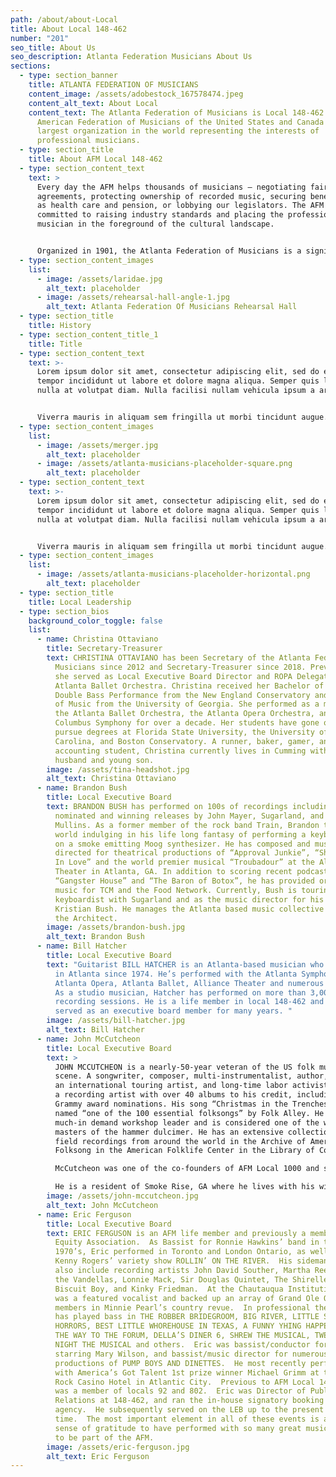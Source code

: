 ```yaml
---
path: /about/about-Local
title: About Local 148-462
number: "201"
seo_title: About Us
seo_description: Atlanta Federation Musicians About Us
sections:
  - type: section_banner
    title: ATLANTA FEDERATION OF MUSICIANS
    content_image: /assets/adobestock_167578474.jpeg
    content_alt_text: About Local
    content_text: The Atlanta Federation of Musicians is Local 148-462 of the
      American Federation of Musicians of the United States and Canada – the
      largest organization in the world representing the interests of
      professional musicians.
  - type: section_title
    title: About AFM Local 148-462
  - type: section_content_text
    text: >
      Every day the AFM helps thousands of musicians — negotiating fair
      agreements, protecting ownership of recorded music, securing benefits such
      as health care and pension, or lobbying our legislators. The AFM is
      committed to raising industry standards and placing the professional
      musician in the foreground of the cultural landscape.


      Organized in 1901, the Atlanta Federation of Musicians is a significant chapter of the AFM representing around 700 musicians throughout Georgia, including the metropolitan areas of Atlanta, Athens, Augusta, Columbus and Macon. Our professional members perform every imaginable style of music – including blues, classical, country, ethnic/world music, hip-hop, jazz, rap, rock, soul.
  - type: section_content_images
    list:
      - image: /assets/laridae.jpg
        alt_text: placeholder
      - image: /assets/rehearsal-hall-angle-1.jpg
        alt_text: Atlanta Federation Of Musicians Rehearsal Hall
  - type: section_title
    title: History
  - type: section_content_title_1
    title: Title
  - type: section_content_text
    text: >-
      Lorem ipsum dolor sit amet, consectetur adipiscing elit, sed do eiusmod
      tempor incididunt ut labore et dolore magna aliqua. Semper quis lectus
      nulla at volutpat diam. Nulla facilisi nullam vehicula ipsum a arcu.


      Viverra mauris in aliquam sem fringilla ut morbi tincidunt augue. Purus viverra accumsan in nisl nisi scelerisque. Pellentesque habitant morbi tristique senectus. Non odio euismod lacinia at quis risus sed vulputate odio.
  - type: section_content_images
    list:
      - image: /assets/merger.jpg
        alt_text: placeholder
      - image: /assets/atlanta-musicians-placeholder-square.png
        alt_text: placeholder
  - type: section_content_text
    text: >-
      Lorem ipsum dolor sit amet, consectetur adipiscing elit, sed do eiusmod
      tempor incididunt ut labore et dolore magna aliqua. Semper quis lectus
      nulla at volutpat diam. Nulla facilisi nullam vehicula ipsum a arcu.


      Viverra mauris in aliquam sem fringilla ut morbi tincidunt augue. Purus viverra accumsan in nisl nisi scelerisque. Pellentesque habitant morbi tristique senectus. Non odio euismod lacinia at quis risus sed vulputate odio.
  - type: section_content_images
    list:
      - image: /assets/atlanta-musicians-placeholder-horizontal.png
        alt_text: placeholder
  - type: section_title
    title: Local Leadership
  - type: section_bios
    background_color_toggle: false
    list:
      - name: Christina Ottaviano
        title: Secretary-Treasurer
        text: CHRISTINA OTTAVIANO has been Secretary of the Atlanta Federation of
          Musicians since 2012 and Secretary-Treasurer since 2018. Previously,
          she served as Local Executive Board Director and ROPA Delegate for the
          Atlanta Ballet Orchestra. Christina received her Bachelor of Music in
          Double Bass Performance from the New England Conservatory and Master
          of Music from the University of Georgia. She performed as a member of
          the Atlanta Ballet Orchestra, the Atlanta Opera Orchestra, and the
          Columbus Symphony for over a decade. Her students have gone on to
          pursue degrees at Florida State University, the University of South
          Carolina, and Boston Conservatory. A runner, baker, gamer, and
          accounting student, Christina currently lives in Cumming with her
          husband and young son.
        image: /assets/tina-headshot.jpg
        alt_text: Christina Ottaviano
      - name: Brandon Bush
        title: Local Executive Board
        text: BRANDON BUSH has performed on 100s of recordings including GRAMMY® Award
          nominated and winning releases by John Mayer, Sugarland, and Shawn
          Mullins. As a former member of the rock band Train, Brandon toured the
          world indulging in his life long fantasy of performing a keyboard solo
          on a smoke emitting Moog synthesizer. He has composed and music
          directed for theatrical productions of “Approval Junkie”, “Shakespeare
          In Love” and the world premier musical “Troubadour” at the Alliance
          Theater in Atlanta, GA. In addition to scoring recent podcasts,
          “Gangster House” and “The Baron of Botox”, he has provided original
          music for TCM and the Food Network. Currently, Bush is touring as the
          keyboardist with Sugarland and as the music director for his brother
          Kristian Bush. He manages the Atlanta based music collective Songs of
          the Architect.
        image: /assets/brandon-bush.jpg
        alt_text: Brandon Bush
      - name: Bill Hatcher
        title: Local Executive Board
        text: "Guitarist BILL HATCHER is an Atlanta-based musician who’s been performing
          in Atlanta since 1974. He’s performed with the Atlanta Symphony,
          Atlanta Opera, Atlanta Ballet, Alliance Theater and numerous others.
          As a studio musician, Hatcher has performed on more than 3,000 local
          recording sessions. He is a life member in local 148-462 and has
          served as an executive board member for many years. "
        image: /assets/bill-hatcher.jpg
        alt_text: Bill Hatcher
      - name: John McCutcheon
        title: Local Executive Board
        text: >
          JOHN MCCUTCHEON is a nearly-50-year veteran of the US folk music
          scene. A songwriter, composer, multi-instrumentalist, author, actor,
          an international touring artist, and long-time labor activist. His is
          a recording artist with over 40 albums to his credit, including 6
          Grammy award nominations. His song “Christmas in the Trenches was
          named “one of the 100 essential folksongs” by Folk Alley. He is a
          much-in demand workshop leader and is considered one of the world
          masters of the hammer dulcimer. He has an extensive collection of
          field recordings from around the world in the Archive of American
          Folksong in the American Folklife Center in the Library of Congress.

          McCutcheon was one of the co-founders of AFM Local 1000 and served as its president for fifteen years. He is a 2-term Local Executive Board member of 148-462 and serves on its Organizing Task Force, Fair Trade Music Committee and Solidarity Team.

          He is a resident of Smoke Rise, GA where he lives with his wife, author Carmen Agra Deedy and is the doting grandfather of five.
        image: /assets/john-mccutcheon.jpg
        alt_text: John McCutcheon
      - name: Eric Ferguson
        title: Local Executive Board
        text: ERIC FERGUSON is an AFM life member and previously a member of Actor’s
          Equity Association.  As Bassist for Ronnie Hawkins’ band in the early
          1970’s, Eric performed in Toronto and London Ontario, as well as on
          Kenny Rogers’ variety show ROLLIN’ ON THE RIVER.  His sideman credits
          also include recording artists John David Souther, Martha Reeves and
          the Vandellas, Lonnie Mack, Sir Douglas Quintet, The Shirelles, King
          Biscuit Boy, and Kinky Friedman.  At the Chautauqua Institution, Eric
          was a featured vocalist and backed up an array of Grand Ole Opry
          members in Minnie Pearl’s country revue.  In professional theatre, he
          has played bass in THE ROBBER BRIDEGROOM, BIG RIVER, LITTLE SHOP OF
          HORRORS, BEST LITTLE WHOREHOUSE IN TEXAS, A FUNNY YHING HAPPENED ON
          THE WAY TO THE FORUM, DELLA’S DINER 6, SHREW THE MUSICAL, TWELFTH
          NIGHT THE MUSICAL and others.  Eric was bassist/conductor for BEEHIVE
          starring Mary Wilson, and bassist/music director for numerous
          productions of PUMP BOYS AND DINETTES.  He most recently performed
          with America’s Got Talent 1st prize winner Michael Grimm at the Hard
          Rock Casino Hotel in Atlantic City.  Previous to AFM Local 148-462, he
          was a member of locals 92 and 802.  Eric was Director of Public
          Relations at 148-462, and ran the in-house signatory booking
          agency.  He subsequently served on the LEB up to the present
          time.  The most important element in all of these events is a deep
          sense of gratitude to have performed with so many great musicians, and
          to be part of the AFM.
        image: /assets/eric-ferguson.jpg
        alt_text: Eric Ferguson
---
```

